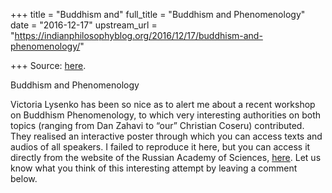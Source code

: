 +++
title = "Buddhism and"
full_title = "Buddhism and Phenomenology"
date = "2016-12-17"
upstream_url = "https://indianphilosophyblog.org/2016/12/17/buddhism-and-phenomenology/"

+++
Source: [here](https://indianphilosophyblog.org/2016/12/17/buddhism-and-phenomenology/).

Buddhism and Phenomenology

Victoria Lysenko has been so nice as to alert me about a recent workshop
on Buddhism Phenomenology, to which very interesting authorities on both
topics (ranging from Dan Zahavi to “our” Christian Coseru) contributed.
They realised an interactive poster through which you can access texts
and audios of all speakers. I failed to reproduce it here, but you can
access it directly from the website of the Russian Academy of Sciences,
[here](http://eng.iph.ras.ru/7_8_11_2016.htm). Let us know what you
think of this interesting attempt by leaving a comment below.

